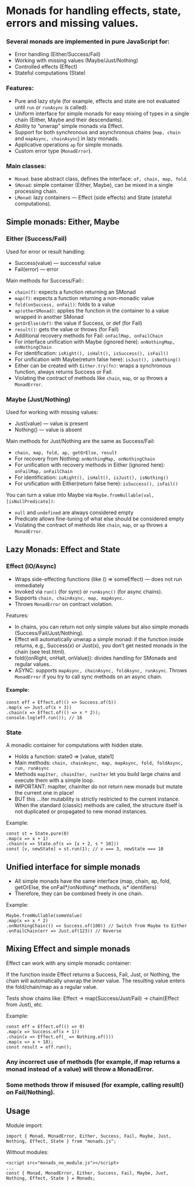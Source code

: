 # Monads for handling effects, state, errors and missing values.

### Several monads are implemented in pure JavaScript for:

- Error handling (Either/Success/Fail)
- Working with missing values (Maybe/Just/Nothing)
- Controlled effects (Effect)
- Stateful computations (State)

### Features:

- Pure and lazy style (for example, effects and state are not evaluated until `run` or `runAsync` is called).
- Uniform interface for simple monads for easy mixing of types in a single chain (Either, Maybe and their descendants).
- Ability to “unwrap” simple monads via Effect.
- Support for both synchronous and asynchronous chains (`map, chain` and `mapAsync, chainAsync`) in lazy monads.
- Applicative operations `ap` for simple monads.
- Custom error type (`MonadError`).

### Main classes:

- `Monad`: base abstract class, defines the interface: `of, chain, map, fold`.
- `SMonad`: simple container (Either, Maybe), can be mixed in a single processing chain.
- `LMonad`: lazy containers — Effect (side effects) and State (stateful computations).

## Simple monads: Either, Maybe

### Either (Success/Fail)

Used for error or result handling:
- Success(value) — successful value
- Fail(error) — error

Main methods for Success/Fail::
- `chain(f)`: expects a function returning an SMonad
- `map(f)`: expects a function returning a non-monadic value
- `fold(onSuccess, onFail)`: folds to a value
- `ap(otherSMonad)`: applies the function in the container to a value wrapped in another SMonad
- `getOrElse(def)`: the value if Success, or def (for Fail)
- `result()`: gets the value or throws (for Fail)
- Additional recovery methods for Fail: `onFailMap, onFailChain`
- For interface unification with Maybe (ignored here):  `onNothingMap, onNothingChain` 
- For identification: `isRight(), isHalt(), isSuccess(), isFail()`
- For unification with Maybe(return false here): `isJust(), isNothing()`
- Either can be created with `Either.try(fn)`: wraps a synchronous function, always returns Success or Fail.
- Violating the contract of methods like `chain`, `map`, or `ap` throws a `MonadError`.

### Maybe (Just/Nothing)

Used for working with missing values:
- Just(value) — value is present
- Nothing() — value is absent

Main methods for Just/Nothing are the same as Success/Fail:
- `chain, map, fold, ap, getOrElse, result`
- For recovery from Nothing: `onNothingMap, onNothingChain`
- For unification with recovery methods in Either (ignored here): `onFailMap, onFailChain`
- For identification: `isRight(), isHalt(), isJust(), isNothing()`
- For unification with Either(return false here): `isSuccess(), isFail()`

You can turn a value into Maybe via `Maybe.fromNullable(val, [isNullPredicate])`:
- `null` and `undefined` are always considered empty
- Predicate allows fine-tuning of what else should be considered empty
- Violating the contract of methods like `chain`, `map`, or `ap` throws a `MonadError`.

## Lazy Monads: Effect and State

### Effect (IO/Async)

- Wraps side-effecting functions (like () => someEffect) — does not run immediately
- Invoked via `run()` (for sync) or `runAsync()` (for async chains).
- Supports `chain, chainAsync, map, mapAsync`.
- Throws `MonadError` on contract violation.

Features:
- In chains, you can return not only simple values but also simple monads (Success/Fail/Just/Nothing).
- Effect will automatically unwrap a simple monad: if the function inside returns, e.g., Success(x) or Just(x), you don’t get nested monads in the chain (see test.html).
- fold({onRight, onHalt, onValue}): divides handling for SMonads and regular values..
- ASYNC: supports `mapAsync, chainAsync, foldAsync, runAsync`. Throws `MonadError` if you try to call sync methods on an async chain.

#### Example:
```
const eff = Effect.of(() => Success.of(5))
.map(x => Just.of(x + 3))
.chain(x => Effect.of(() => x * 2));
console.log(eff.run()); // 16
```

### State

A monadic container for computations with hidden state.

- Holds a function: state0 => [value, state1]
- Main methods: `chain, chainAsync, map, mapAsync, fold, foldAsync, run, runAsync`
- Methods `mapIter, chainIter, runIter` let you build large chains and execute them with a simple loop.
- IMPORTANT: mapIter, chainIter do not return new monads but mutate the current one in place!
- BUT this ...Iter mutability is strictly restricted to the current instance. When the standard (classic) methods are called, the structure itself is not duplicated or propagated to new monad instances.

Example:
```
const st = State.pure(0)
.map(x => x + 1)
.chain(x => State.of(s => [x + 2, s * 10]))
const [v, newState] = st.run(1); // v === 3, newState === 10
```

## Unified interface for simple monads

- All simple monads have the same interface (map, chain, ap, fold, getOrElse, the onFail*/onNothing* methods, is* identifiers)
- Therefore, they can be combined freely in one chain.

Example:
```
Maybe.fromNullable(someValue)
.map(x => x * 2)
.onNothingChain(() => Success.of(100)) // Switch from Maybe to Either
.onFailChain(err => Just.of(123)) // Reverse
```


## Mixing Effect and simple monads

Effect can work with any simple monadic container:

If the function inside Effect returns a Success, Fail, Just, or Nothing, the chain will automatically unwrap the inner value. The resulting value enters the fold/chain/map as a regular value.

Tests show chains like: Effect -> map(Success/Just/Fail) -> chain(Effect from Just), etc.

Example:
```
const eff = Effect.of(() => 0)
.map(x => Success.of(x + 1))
.chain(x => Effect.of(_ => Nothing.of()))
.map(x => x + 10);
const result = eff.run();
```


### Any incorrect use of methods (for example, if map returns a monad instead of a value) will throw a MonadError.
### Some methods throw if misused (for example, calling result() on Fail/Nothing).


## Usage

Module import:
```
import { Monad, MonadError, Either, Success, Fail, Maybe, Just, Nothing, Effect, State } from "monads.js";
```

Without modules:
```
<script src="monads_no_module.js"></script>
...
const { Monad, MonadError, Either, Success, Fail, Maybe, Just, Nothing, Effect, State } = Monads;
```
